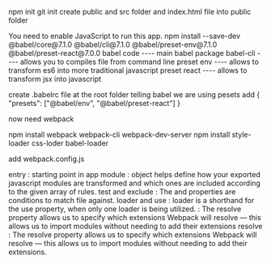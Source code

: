 npm init
git init
create public and src folder
and index.html file into public folder
<body>
  <div id="root"></div>
  <noscript>
    You need to enable JavaScript to run this app.
  </noscript>
  <script src="../dist/bundle.js"></script>
</body>
npm install --save-dev @babel/core@7.1.0 @babel/cli@7.1.0 @babel/preset-env@7.1.0 @babel/preset-react@7.0.0
babel code ---- main babel package
babel-cli  ---- allows you to compiles file from command line
preset env ---- allows to  transform es6 into more traditional javascript
preset react ---- allows to transform jsx into javascript

create .babelrc file at the root folder telling babel we are using pesets
add 
{
    "presets": ["@babel/env", "@babel/preset-react"]
}

now need webpack

npm install webpack webpack-cli webpack-dev-server
npm install style-loader css-loder babel-loader
 
add webpack.config.js

entry : starting point in app
module           : object helps define how your exported javascript modules are transformed and which ones 
                    are included according to the given array of rules.
test and exclude : The  and  properties are conditions to match file against.
loader and use   : loader is a shorthand for the use property, when only one loader is being utilized.
                 :  The resolve property allows us to specify which extensions Webpack will resolve —  this       allows us to import modules without needing to add their extensions
resolve          : The resolve property allows us to specify which extensions Webpack will 
                    resolve — this allows us to import modules without needing to add their extensions.

